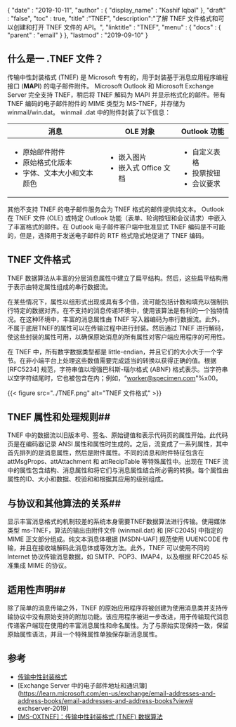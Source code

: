{
  "date" : "2019-10-11",
  "author" : {
    "display_name" : "Kashif Iqbal"
},
  "draft" : "false",
  "toc" : true,
  "title" :"TNEF",
  "description":"了解 TNEF 文件格式和可以创建和打开 TNEF 文件的 API。",
  "linktitle" : "TNEF",
  "menu" : {
    "docs" : {
      "parent" : "email"
}
},
  "lastmod" : "2019-09-10"
}

## 什么是一 .TNEF 文件？

传输中性封装格式 (TNEF) 是 Microsoft 专有的，用于封装基于消息应用程序编程接口 (**MAPI**) 的电子邮件附件。 Microsoft Outlook 和 Microsoft Exchange Server 完全支持 TNEF，稍后将 TNEF 解码为 MAPI 并显示格式化的邮件。带有 TNEF 编码的电子邮件附件的 MIME 类型为 MS-TNEF，并存储为 winmail/win.dat。 winmail .dat 中的附件封装了以下信息：


|消息|OLE 对象|Outlook 功能
---|---|---|
|<ul><li>原始邮件附件</li><li>原始格式化版本</li><li>字体、文本大小和文本颜色</li></ul>|<ul><li>嵌入图片</li><li>嵌入式 Office 文档</li></ul>|<ul><li>自定义表格</li><li>投票按钮</li><li>会议要求</li></ul>


其他不支持 TNEF 的电子邮件服务会为 TNEF 格式的邮件提供纯文本。 Outlook 在 TNEF 文件 (OLE) 或特定 Outlook 功能（表单、轮询按钮和会议请求）中嵌入了丰富格式的邮件。在 Outlook 电子邮件客户端中批准显式 TNEF 编码是不可能的，但是，选择用于发送电子邮件的 RTF 格式隐式地促进了 TNEF 编码。

## TNEF 文件格式

TNEF 数据算法从丰富的分层消息属性中建立了扁平结构。然后，这些扁平结构用于表示由特定属性组成的串行数据流。

在某些情况下，属性以组形式出现或具有多个值，流可能包括计数和填充以强制执行特定的数据对齐。在不支持的消息传递环境中，使用该算法是有利的一个独特情况。在这种环境中，丰富的消息属性由 TNEF 写入器编码为串行数据流。此外，不属于底层TNEF的属性可以在传输过程中进行封装。然后通过 TNEF 进行解码，使这些封装的属性可用，以确保原始消息的所有属性对客户端应用程序的可用性。

在 TNEF 中，所有数字数据类型都是 little-endian，并且它们的大小大于一个字节。在非小端平台上处理这些数值需要完成适当的转换以获得正确的值。根据 [RFC5234] 规范，字符串值以增强巴科斯-瑙尔格式 (ABNF) 格式表示。当字符串以空字符结尾时，它也被包含在内；例如，“worker@specimen.com"%x00。

{{< figure src="../TNEF.png" alt="TNEF 文件格式" >}}

## TNEF 属性和处理规则##

TNEF 中的数据流以旧版本号、签名、原始键值和表示代码页的属性开始。此代码页是在编码器记录 ANSI 属性和属性时生成的。之后，流变成了一系列属性，其中首先排列的是消息属性，然后是附件属性。不同的消息和附件特征包含在 attMsgProps、attAttachment 和 attRecipTable 等特殊属性中。出现在 TNEF 流中的属性包含结构、消息属性和将它们与消息属性结合所必需的转换。每个属性由属性的ID、大小和数据、校验和和根据其应用的级别组成。

## 与协议和其他算法的关系##

显示丰富消息格式的机制较差的系统本身需要TNEF数据算法进行传输。使用媒体类型 ms-TNEF，算法的输出由附件文件 (winmail.dat) 和 [RFC2045] 中指定的 MIME 正文部分组成。纯文本消息体根据 [MSDN-UAF] 规范使用 UUENCODE 传输，并且在接收端解码此消息体或等效方法。此外，TNEF 可以使用不同的 Internet 协议传输消息数据，如 SMTP、POP3、IMAP4，以及根据 RFC2045 标准集成 MIME 的协议。

## 适用性声明##

除了简单的消息传输之外，TNEF 的原始应用程序将被创建为使用消息类并支持传输协议中没有原始支持的附加功能。该应用程序被进一步改进，用于传输现代消息传递客户端现在使用的丰富消息属性和命名属性。为了与原始实现保持一致，保留原始属性语法，并且一个特殊属性单独保存新消息属性。

## 参考

* [传输中性封装格式](https://en.wikipedia.org/wiki/Transport_Neutral_Encapsulation_Format)
* [Exchange Server 中的电子邮件地址和通讯簿](https://learn.microsoft.com/en-us/exchange/email-addresses-and-address-books/email-addresses-and-address-books?view# exchserver-2019)
* [[MS-OXTNEF]：传输中性封装格式 (TNEF) 数据算法](https://msdn.microsoft.com/en-us/library/cc425498(v#exchg.80).aspx)

